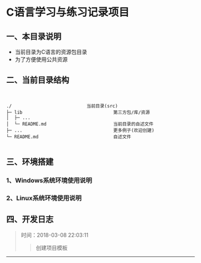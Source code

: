 # C语言学习与练习记录项目

## 一、本目录说明

+ 当前目录为C语言的资源包目录
+ 为了方便使用公共资源


## 二、当前目录结构

<pre><code>

./                            当前目录(src)
├─ lib                                  第三方包/库/资源
│  ├─ ...
│  └─ README.md                         当前目录的自述文件
├─ ...                                  更多例子(欢迎创建)
└─ README.md                            自述文件

</code></pre>


## 三、环境搭建

### 1、Windows系统环境使用说明


### 2、Linux系统环境使用说明


## 四、开发日志

>时间：2018-03-08 22:03:11
>>创建项目模板
---
>
>>



